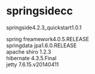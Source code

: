 # springsidecc
springside4.2.3_quickstart1.0.1

spring freamework4.0.5.RELEASE  
springdata jpa1.6.0.RELEASE  
apache shiro 1.2.3  
hibernate 4.3.5.Final  
jetty 7.6.15.v20140411  
